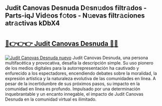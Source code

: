 ## Judit Canovas Desnuda D𝚎sn𝚞dos filtr𝚊dos - Parts-iqJ Vid𝚎os f𝚘tos - N𝚞evas filtr𝚊ciones atr𝚊ctivas kDbX4

# <h2><a href="http://mb7t6di.tromn.icu/?c=Judit+Canovas+Desnuda">🔗👉👉👉 Judit Canovas Desnuda 🔗🔗</a></h2>

[![Judit Canovas Desnuda nuevo](https://i.imgur.com/pEAQMta.gif)](http://mb7t6di.tromn.icu/?c=Judit+Canovas+Desnuda)
Judit Canovas Desnuda, una persona multifacética y provocativa, desafía la descripción simple. Su uso pionero de los medios digitales para la autorrepresentación ha cautivado y enfurecido a los espectadores, encendiendo debates sobre la moralidad, la expresión artística y la naturaleza evolutiva de las comunidades en línea. A pesar de la incertidumbre de sus próximos pasos, su impacto en la comunidad en línea es profundo. Impulsado por una determinación inquebrantable y un encanto innegable, el impacto de Judit Canovas Desnuda en la comunidad virtual es ilimitado.

